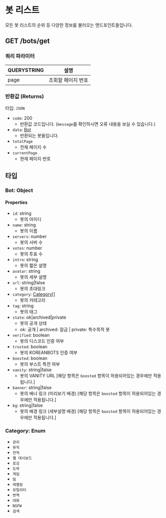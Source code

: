 # 봇 리스트

모든 봇 리스트의 순위 등 다양한 정보를 불러오는 엔드포인트들입니다.

<h2><method class="get">GET</method> /bots/get</h2>

### 쿼리 파라미터

| QUERYSTRING | 설명 |
|-------------|------|
| page        | 조회할 페이지 번호 |

### 반환값 (Returns)

타입: `JSON`

- `code`: 200
  - 반환값 코드입니다. (`message`를 확인하시면 오류 내용을 보실 수 있습니다.)
- `data`: [Bot](#bot-object)
  - 반환되는 봇들입니다.
- `totalPage`
  - 전체 페이지 수
- `currentPage`
  - 현재 페이지 번호

## 타입

### Bot: Object

#### Properties

- `id`: string
  - 봇의 아이디
- `name`: string
  - 봇의 이름
- `servers`: number
  - 봇의 서버 수
- `votes`: number
  - 봇의 투표 수
- `intro`: string
  - 봇의 짧은 설명
- `avatar`: string
  - 봇의 세부 설명
- `url`: string|false
  - 봇의 초대링크
- `category`: [Category](#category-enum)[]
  - 봇의 카테고리
- `tag`: string
  - 봇의 태그
- `state`: ok|archived|private
  - 봇의 공개 상태
  - ok: 공개 | archived: 잠금 | private: 특수목적 봇
- `verified`: boolean
  - 봇의 디스코드 인증 여부
- `trusted`: boolean
  - 봇의 KOREANBOTS 인증 여부
- `boosted`: boolean
  - 봇의 부스트 특전 여부
- `vanity`: string|false
  - 봇의 VANITY URL [해당 항목은 `boosted` 항목이 허용되어있는 경우에만 적용됩니다.]
- `banner`: string|false
  - 봇의 배너 링크 (미리보기 배경) [해당 항목은 `boosted` 항목이 허용되어있는 경우에만 적용됩니다.]
- `bg`: string|false
  - 봇의 배경 링크 (세부설명 배경) [해당 항목은 `boosted` 항목이 허용되어있는 경우에만 적용됩니다.]

### Category: Enum

- `관리`
- `뮤직`
- `전적`
- `웹 대시보드`
- `로깅`
- `도박`
- `게임`
- `밈`
- `레벨링`
- `유틸리티`
- `번역`
- `대화`
- `NSFW`
- `검색`